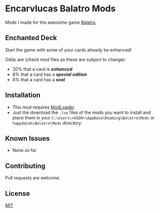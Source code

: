 # Encarvlucas Balatro Mods
Mods I made for the awesome game [Balatro](https://store.steampowered.com/app/2379780/Balatro/).

## Enchanted Deck
Start the game with some of your cards already be enhanced!

Odds are (check mod files as these are subject to change):
- 20% that a card is **_enhanced_**
- 8% that a card has a **_special edition_**
- 8% that a card has a **_seal_**


## Installation
- This mod requires [ModLoader](https://github.com/Steamopollys/Steamodded/).
- Just the download the `.lua` files of the mods you want to install and place them in your `C:\Users\<USER>\AppData\Roaming\Balatro\Mods` or `%appdata%\Balatro\Mods` directory.


## Known Issues
- None so far

## Contributing
Pull requests are welcome.

## License
[MIT](https://choosealicense.com/licenses/mit/)
